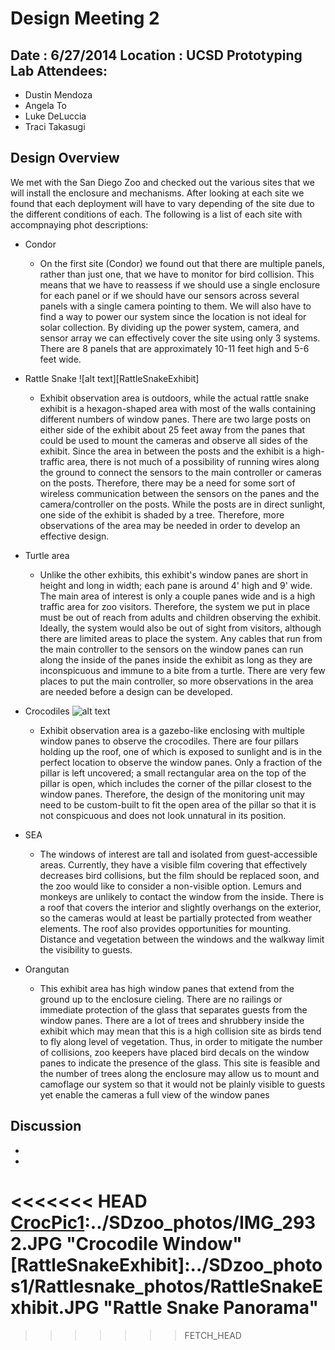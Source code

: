 Design Meeting 2
================
Date : 6/27/2014
Location : UCSD Prototyping Lab
Attendees:
----------
  -	Dustin Mendoza
  - Angela To
  - Luke DeLuccia	
  - Traci Takasugi

Design Overview
----------------
We met with the San Diego Zoo and checked out the various sites that we will install the enclosure and mechanisms. After looking at each site we found that each deployment will have to vary depending of the site due to the different conditions of each. The following is a list of each site with accompnaying phot descriptions:

* Condor
  - On the first site (Condor) we found out that there are multiple panels, rather than just one, that we have to monitor for bird collision. This means that we have to reassess if we should use a single enclosure for each panel or if we should have our sensors across several panels with a single camera pointing to them. We will also have to find a way to power our system since the location is not ideal for solar collection. By dividing up the power system, camera, and sensor array we can effectively cover the site using only 3 systems. There are 8 panels that are approximately 10-11 feet high and 5-6 feet wide.

* Rattle Snake
    ![alt text][RattleSnakeExhibit]

  - Exhibit observation area is outdoors, while the actual rattle snake exhibit is a hexagon-shaped area with most of the walls containing different numbers of window panes. There are two large posts on either side of the exhibit about 25 feet away from the panes that could be used to mount the cameras and observe all sides of the exhibit. Since the area in between the posts and the exhibit is a high-traffic area, there is not much of a possibility of running wires along the ground to connect the sensors to the main controller or cameras on the posts. Therefore, there may be a need for some sort of wireless communication between the sensors on the panes and the camera/controller on the posts. While the posts are in direct sunlight, one side of the exhibit is shaded by a tree. Therefore, more observations of the area may be needed in order to develop an effective design. 

* Turtle area
  - Unlike the other exhibits, this exhibit's window panes are short in height and long in width; each pane is around 4' high and 9' wide. The main area of interest is only a couple panes wide and is a high traffic area for zoo visitors. Therefore, the system we put in place must be out of reach from adults and children observing the exhibit. Ideally, the system would also be out of sight from visitors, although there are limited areas to place the system. Any cables that run from the main controller to the sensors on the window panes can run along the inside of the panes inside the exhibit as long as they are inconspicuous and immune to a bite from a turtle. There are very few places to put the main controller, so more observations in the area are needed before a design can be developed. 

* Crocodiles 
	![alt text][CrocPic1]	

  - Exhibit observation area is a gazebo-like enclosing with multiple window panes to observe the crocodiles. There are four pillars holding up the roof, one of which is exposed to sunlight and is in the perfect location to observe the window panes. Only a fraction of the pillar is left uncovered; a small rectangular area on the top of the pillar is open, which includes the corner of the pillar closest to the window panes. Therefore, the design of the monitoring unit may need to be custom-built to fit the open area of the pillar so that it is not conspicuous and does not look unnatural in its position.

* SEA 
  - The windows of interest are tall and isolated from guest-accessible areas. Currently, they have a visible film covering that effectively decreases bird collisions, but the film should be replaced soon, and the zoo would like to consider a non-visible option. Lemurs and monkeys are unlikely to contact the window from the inside. There is a roof that covers the interior and slightly overhangs on the exterior, so the cameras would at least be partially protected from weather elements. The roof also provides opportunities for mounting. Distance and vegetation between the windows and the walkway limit the visibility to guests.

* Orangutan
  - This exhibit area has high window panes that extend from the ground up to the enclosure cieling. There are no railings or immediate protection of the glass that separates guests from the window panes. There are a lot of trees and shrubbery inside the exhibit which may mean that this is a high collision site as birds tend to fly along level of vegetation. Thus, in order to mitigate the number of collisions, zoo keepers have placed bird decals on the window panes to indicate the presence of the glass. This site is feasible and the number of trees along the enclosure may allow us to mount and camoflage our system so that it would not be plainly visible to guests yet enable the cameras a full view of the window panes


Discussion
----------
*  
* 


<<<<<<< HEAD
[CrocPic1]:../SDzoo_photos/IMG_2932.JPG "Crocodile Window"
[RattleSnakeExhibit]:../SDzoo_photos1/Rattlesnake_photos/RattleSnakeExhibit.JPG "Rattle Snake Panorama"
=======
[CrocPic1]:../SDzoo_photos1/Gharial_photos/IMG_2932.JPG "Crocodile Window"
>>>>>>> FETCH_HEAD




